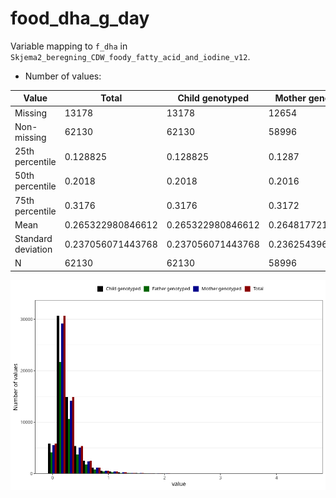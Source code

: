 # food_dha_g_day
Variable mapping to `f_dha` in `Skjema2_beregning_CDW_foody_fatty_acid_and_iodine_v12`.
- Number of values:

| Value | Total | Child genotyped | Mother genotyped | Father genotyped |
| ----- | ----- | --------------- | ---------------- | ---------------- |
| Missing | 13178 | 13178 | 12654 | 6217 |
| Non-missing | 62130 | 62130 | 58996 | 43867 |
| 25th percentile | 0.128825 | 0.128825 | 0.1287 | 0.1292 |
| 50th percentile | 0.2018 | 0.2018 | 0.2016 | 0.2018 |
| 75th percentile | 0.3176 | 0.3176 | 0.3172 | 0.31515 |
| Mean | 0.265322980846612 | 0.265322980846612 | 0.264817721540443 | 0.263263637814302 |
| Standard deviation | 0.237056071443768 | 0.237056071443768 | 0.236254396454522 | 0.23251110704188 |
| N | 62130 | 62130 | 58996 | 43867 |



![](food_dha_g_day_n.png)



